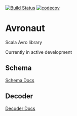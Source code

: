 [![Build Status](https://travis-ci.com/bobbyrauchenberg/cupcat-avro.svg?branch=master)](https://travis-ci.com/bobbyrauchenberg/cupcat-avro)
[![codecov](https://codecov.io/gh/bobbyrauchenberg/cupcat-avro/branch/master/graph/badge.svg)](https://codecov.io/gh/bobbyrauchenberg/cupcat-avro)

# Avronaut

Scala Avro library

Currently in active development

## Schema 
[Schema Docs](schema/README.md)

## Decoder
[Decoder Docs](decoder/README.md)
